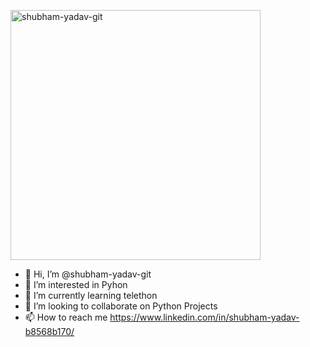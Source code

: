 <a href="https://app.daily.dev/shubham_yadav"><img src="https://github.com/shubham-yadav-git/blob/master/devcard.svg" width="400" alt="shubham-yadav-git"/></a>
- 👋 Hi, I’m @shubham-yadav-git 
- 👀 I’m interested in Pyhon
- 🌱 I’m currently learning telethon
- 💞️ I’m looking to collaborate on Python Projects
- 📫 How to reach me https://www.linkedin.com/in/shubham-yadav-b8568b170/

<!---
shubham-yadav-git/shubham-yadav-git is a ✨ special ✨ repository because its `README.md` (this file) appears on your GitHub profile.
You can click the Preview link to take a look at your changes.
--->
